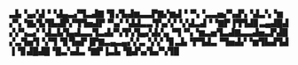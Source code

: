 ▃▙▝▄▞▟▝▝▟▄▃▞▜▃▟▇▝▊▞▙▟▆▃▃▛▇▞▆▟▝▝▚▝▃▃▅▞▚▟▚▝▟▃▚▝▆▞▚▝▇▞▙▜▙▟▛▞▜▜▅▟▛▝▚▞▝▟▟▃▃▜▚▞▞▝▞▟▃▟▝▝▇▛▐▜▜▟▊▃▄▟█▟▞▞▚▃▞▝▟▃▙▜▄▟▃▃▜▃▟▞▚▜▚▜▄▞▟▞▄▝▜▝▚▝▆▃▅▜▃▟▇▃▃▟▅▃▛▟▉▞▃▜▅▜▝▞▜▝▊▜▅▛▐▛▇▃▄▃▄▞▞▃▝▞▞▝▊▃▙▝▛▜▟▃▝▜▅▟▞▝▆▜▙▟▜▟▐▝▊▟█▟█▝█▃▚▟▃▝▇▛▐▃▙▝█▟▚▞▙▞▚▜▉
